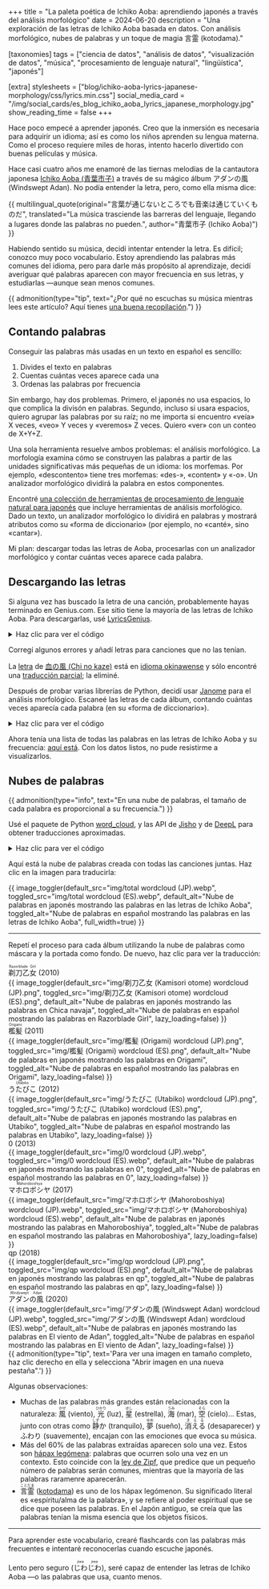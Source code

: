 +++
title = "La paleta poética de Ichiko Aoba: aprendiendo japonés a través del análisis morfológico"
date = 2024-06-20
description = "Una exploración de las letras de Ichiko Aoba basada en datos. Con análisis morfológico, nubes de palabras y un toque de magia 言霊 (kotodama)."

[taxonomies]
tags = ["ciencia de datos", "análisis de datos", "visualización de datos", "música", "procesamiento de lenguaje natural", "lingüística", "japonés"]

[extra]
stylesheets = ["blog/ichiko-aoba-lyrics-japanese-morphology/css/lyrics.min.css"]
social_media_card = "/img/social_cards/es_blog_ichiko_aoba_lyrics_japanese_morphology.jpg"
show_reading_time = false
+++

Hace poco empecé a aprender japonés. Creo que la inmersión es necesaria para adquirir un idioma; así es como los niños aprenden su lengua materna. Como el proceso requiere miles de horas, intento hacerlo divertido con buenas películas y música.

Hace casi cuatro años me enamoré de las tiernas melodías de la cantautora japonesa [Ichiko Aoba (<ruby>青葉市子</ruby>)](https://ichikoaoba.com/) a través de su mágico álbum <nobr><ruby>アダンの風</ruby></nobr> (Windswept Adan). No podía entender la letra, pero, como ella misma dice:

{{ multilingual_quote(original="言葉が通じないところでも音楽は通じていくものだ", translated="La música trasciende las barreras del lenguaje, llegando a lugares donde las palabras no pueden.", author="<ruby>青葉市子</ruby> (Ichiko Aoba)") }}

Habiendo sentido su música, decidí intentar entender la letra. Es difícil; conozco muy poco vocabulario. Estoy aprendiendo las palabras más comunes del idioma, pero para darle más propósito al aprendizaje, decidí averiguar qué palabras aparecen con mayor frecuencia en sus letras, y estudiarlas —aunque sean menos comunes.

{{ admonition(type="tip", text="¿Por qué no escuchas su música mientras lees este artículo? Aquí tienes [una buena recopilación](https://www.youtube.com/watch?v=ZezziAruUwg).") }}

## Contando palabras

Conseguir las palabras más usadas en un texto en español es sencillo:

1. Divides el texto en palabras
2. Cuentas cuántas veces aparece cada una
3. Ordenas las palabras por frecuencia

Sin embargo, hay dos problemas. Primero, el japonés no usa espacios, lo que complica la divisón en palabras. Segundo, incluso si usara espacios, quiero agrupar las palabras por su raíz; no me importa si encuentro «veía» X veces, «veo» Y veces y «veremos» Z veces. Quiero «ver» con un conteo de X+Y+Z.

Una sola herramienta resuelve ambos problemas: el análisis morfológico. La morfología examina cómo se construyen las palabras a partir de las unidades significativas más pequeñas de un idioma: los morfemas. Por ejemplo, «descontento» tiene tres morfemas: «des-», «content» y «-o». Un analizador morfológico dividirá la palabra en estos componentes.

Encontré [una colección de herramientas de procesamiento de lenguaje natural para japonés](https://github.com/taishi-i/awesome-japanese-nlp-resources) que incluye herramientas de análisis morfológico. Dado un texto, un analizador morfológico lo dividirá en palabras y mostrará atributos como su «forma de diccionario» (por ejemplo, no «canté», sino «cantar»).

Mi plan: descargar todas las letras de Aoba, procesarlas con un analizador morfológico y contar cuántas veces aparece cada palabra.

## Descargando las letras

Si alguna vez has buscado la letra de una canción, probablemente hayas terminado en Genius.com. Ese sitio tiene la mayoría de las letras de Ichiko Aoba. Para descargarlas, usé [LyricsGenius](https://github.com/xathon/LyricsGenius).

<details>
<summary>Haz clic para ver el código</summary>

```python
# Using a fork of LyricsGenius with a bug fix: https://github.com/xathon/LyricsGenius
# pip install git+https://github.com/xathon/LyricsGenius.git
from collections import Counter
from pathlib import Path

import dango
import deepl
import lyricsgenius
import requests
from janome.tokenizer import Tokenizer
from wordcloud import WordCloud


token = "my_genius_api_token"  # Create an account and visit https://genius.com/api-clients
genius = lyricsgenius.Genius(token)

# Configuration.
genius.remove_section_headers = True
genius.excluded_terms = ["(English Translation)"]


def get_lyrics_filename(album_name):
    return f"lyrics_{album_name}.txt"


artist_name = "青葉市子 (Ichiko Aoba)"

# All her albums except a soundtrack (Amiko) and a field recording album (鮎川のしづく [Ayukawa no shizuku]).
albums = [
    "剃刀乙女 (Kamisori otome)",  # 2010
    "檻髪 (Origami)",  # 2011
    "うたびこ (Utabiko)",  # 2012
    "0",  # 2013
    "マホロボシヤ (Mahoroboshiya)",  # 2017
    "qp",  # 2018
    "アダンの風 (Windswept Adan)",  # 2020
]

for album in albums:
    filename = get_lyrics_filename(album)
    # Avoid re-downloading.
    if Path(filename).is_file():
        continue
    album = genius.search_album(album, artist_name)
    album.save_lyrics(extension="txt", sanitize=False, filename=filename)
```

</details>

Corregí algunos errores y añadí letras para canciones que no las tenían.

La [letra](https://genius.com/Ichiko-aoba-chi-no-kaze-lyrics) de [<ruby>血の風</ruby> (Chi no kaze)](https://www.youtube.com/watch?v=inTS9P7yHfA) está en [idioma okinawense](https://es.wikipedia.org/wiki/Idioma_okinawense) y sólo encontré una [traducción parcial](https://note.com/24k/n/n3ab88f856fa0); la eliminé.

Después de probar varias librerías de Python, decidí usar [Janome](https://github.com/mocobeta/janome) para el análisis morfológico. Escaneé las letras de cada álbum, contando cuántas veces aparecía cada palabra (en su «forma de diccionario»).

<details>
<summary>Haz clic para ver el código</summary>

```python
def read_lyrics_from_file(filename):
    with open(filename, "r", encoding="utf-8") as file:
        album_lyrics = file.read()
    return album_lyrics


def analyse_lyrics(text):
    # docs: https://mocobeta.github.io/janome/api/janome.html#janome.tokenizer.Token
    # Each Token object has the following attributes:
    # - surface: the word as it appears in the text
    # - part_of_speech: the part of speech of the word, which can be a compound value like "動詞,自立,*,*"
    # - infl_type: the type of inflection of the word (e.g., "五段・ラ行" for a verb)
    # - infl_form: the form of inflection of the word (e.g., "連用形" for a verb in the continuous form)
    # - base_form: the word in its dictionary/base form (e.g., "行く" for the verb "行った")
    # - reading: the reading of the word in katakana
    # - phonetic: the phonetic representation of the word in katakana
    excluded_pos = [
        "助詞",  # particles
        "記号",  # symbols
        "助動詞",  # auxiliary verbs
        "接尾",  # suffixes
        "接頭詞",  # prefixes
        "非自立",  # dependent words
    ]
    words = Tokenizer().tokenize(text)
    tokens = [
        w.base_form
        for w in words
        if w.surface == clean_text(w.surface)
        and all(pos not in w.part_of_speech.split(",") for pos in excluded_pos)
    ]
    return Counter(tokens)


# Function to remove non-word characters (space, comma, newline…)
def clean_text(text):
    return "".join([c for c in text if c.isalpha()])


total_frequencies = Counter()
album_frequencies = {}

for album in albums:
    filename = get_lyrics_filename(album)
    album_lyrics = read_lyrics_from_file(filename)
    dictionary_form_counter = analyse_lyrics(album_lyrics, tokenizer="janome")
    album_frequencies[album] = dictionary_form_counter
    total_frequencies += dictionary_form_counter
```

</details>

Ahora tenía una lista de todas las palabras en las letras de Ichiko Aoba y su frecuencia: [aquí está](assets/counts.txt). Con los datos listos, no pude resistirme a visualizarlos.

## Nubes de palabras

{{ admonition(type="info", text="En una nube de palabras, el tamaño de cada palabra es proporcional a su frecuencia.") }}

Usé el paquete de Python [word_cloud](https://github.com/amueller/word_cloud/), y las API de [Jisho](https://jisho.org/) y de [DeepL](https://www.deepl.com/) para obtener traducciones aproximadas.

<details>
<summary>Haz clic para ver el código</summary>

```python
def generate_wordcloud(
    counter, album_name, font="NotoSansJP-Regular", output_dir="img/wordclouds"
):
    width = 3000
    height = 3000

    wordcloud = WordCloud(
        font_path=font,
        background_color=None,
        mode="RGBA",
        margin=0,
        width=width,
        height=height,
        color_func=lambda *args, **kwargs: "black",
    ).generate_from_frequencies(counter)

    output_filename = f"{output_dir}/{album_name} WordCloud mask.svg"
    with open(output_filename, "w") as f:
        f.write(wordcloud.to_svg())


for album in albums:
    generate_wordcloud(album_frequencies[album], album)

# Overall cloud.
generate_wordcloud(
    counter=total_frequencies,
    album_name="total",
)

# It's translation time!
# Jisho provided too much context for these, or not the right meaning.
manual_overrides = {
    "ここ": "here",
    "そこ": "there",
    "いる": "to be",
    "マホロボシヤ": "Mahoroboshiya",
    "アダン": "Adan",
    "星": "star",
    "Venus": "Venus",
    "Earth": "Earth",
    "Mars": "Mars",
    "Jupiter": "Jupiter",
    "Saturnus": "Saturnus",
    "Uranus": "Uranus",
    "Neptunus": "Neptunus",
    "Mercurius": "Mercurius",
    "髪": "hair",
    "I": "I",
    "pod": "pod",
    "前": "before",
    "m": "am",
    "am": "am",
    "水": "water",
    "抱く": "to embrace",
    "手のひら": "palm",
    "踊る": "to dance",
    "降る": "to fall",
    "どれ": "which",
    "瞬き": "blink",
    "そば": "near",
    "交わす": "to exchange",
    "開ける": "to open",
    "眠れる": "to sleep",
}


def fetch_translation(word):
    print(f"Fetching translation for {word}…")
    if word in manual_overrides:
        print(f"Manual override: {word} = {manual_overrides[word]}")
        return manual_overrides[word]
    url = f"https://jisho.org/api/v1/search/words?keyword={word}"
    response = requests.get(url)
    if response.status_code == 200:
        data = response.json()
        if data["data"]:
            first_entry = data["data"][0]
            first_sense = first_entry["senses"][0]
            first_translation = first_sense["english_definitions"][0]
            print(f"Translation: {word} = {first_translation}")
            return first_translation
    print(f"Translation not found for {word}.")
    return None


def translate_counter(counter, translation_map):
    translated_counter = Counter()
    for word, frequency in counter.items():
        translation = translation_map.get(word)
        if translation:
            if translation in translated_counter:
                # Multiple words can have the same translation (e.g. "僕" & "私" = "I").
                translated_counter[translation] += frequency
            else:
                translated_counter[translation] = frequency
    return translated_counter


# Fetch translations for all words.
translation_map = {}
for word in total_frequencies.keys():
    translation = fetch_translation(word)
    if translation:
        translation_map[word] = translation

translated_total_frequencies = translate_counter(total_frequencies, translation_map)

translated_album_frequencies = {
    album: translate_counter(freq, translation_map)
    for album, freq in album_frequencies.items()
}

# Translated word clouds.
for album in albums:
    generate_wordcloud(
        counter=translated_album_frequencies[album],
        album_name=album + " translated",
        font="Georgia",
        output_dir="img/wordclouds/masks",
    )

generate_wordcloud(
    counter=translated_total_frequencies,
    album_name="total translated",
    output_dir="img/wordclouds/masks",
    font="Georgia",
)

# Note: I used the SVG masks to complete the word clouds with the album covers in Photoshop.
# I got the covers from https://ichikoaoba.com/discography/.

def translate_to_spanish(english_concepts):
    auth_key = "my_auth_key"
    translator = deepl.Translator(auth_key)
    spanish_translations = {}

    manual_overrides = {
        "you": "tú",
        "which": "cuál",
        "that": "ese",
        "who": "quién",
        "nonexistent": "inexistente",
        "to permit": "permitir",
        "to permit": "permitir",
        "to embrace": "abrazar",
    }

    for concept in english_concepts:
        if concept in manual_overrides:
            print(f"Skipping DeepL for {concept}, using {manual_overrides[concept]}.")
            spanish_translations[concept] = manual_overrides[word]
        else:
            print(f"Translating {concept}…")
            # Some words have context in parentheses. We use the entire input as context, but ask only to translate the word.
            result = translator.translate_text(
                concept,
                source_lang="EN",
                target_lang="ES",
                formality="prefer_less",
            )
            print(f"Translation: {word} = {result.text}")
            spanish_translations[word] = result.text
    return spanish_translations


spanish_translation_map = translate_to_spanish(translated_total_frequencies.keys())

translated_total_frequencies_es = translate_counter(
    translated_total_frequencies, spanish_translation_map
)

translated_album_frequencies_es = {
    album: translate_counter(freq, spanish_translation_map)
    for album, freq in translated_album_frequencies.items()
}

for album in album_frequencies.keys():
    generate_wordcloud(
        counter=translated_album_frequencies_es[album],
        album_name="(ES) " + album,
        output_dir="img/wordclouds/masks",
        font="Georgia",
    )

generate_wordcloud(
    counter=translated_total_frequencies_es,
    album_name="(ES) total",
    output_dir="img/wordclouds/masks",
    font="Georgia",
)
```

</details>

Aquí está la nube de palabras creada con todas las canciones juntas. Haz clic en la imagen para traducirla:

{{ image_toggler(default_src="img/total wordcloud (JP).webp", toggled_src="img/total wordcloud (ES).webp", default_alt="Nube de palabras en japonés mostrando las palabras en las letras de Ichiko Aoba", toggled_alt="Nube de palabras en español mostrando las palabras en las letras de Ichiko Aoba", full_width=true) }}

---

Repetí el proceso para cada álbum utilizando la nube de palabras como máscara y la portada como fondo. De nuevo, haz clic para ver la traducción:

<div class="gallery full-width">
<div class="item">
<div class="caption"><ruby>剃刀乙女<rt>Razorblade Girl</rt></ruby> <span class="year">(2010)</span></div>
{{ image_toggler(default_src="img/剃刀乙女 (Kamisori otome) wordcloud (JP).png", toggled_src="img/剃刀乙女 (Kamisori otome) wordcloud (ES).png", default_alt="Nube de palabras en japonés mostrando las palabras en Chica navaja", toggled_alt="Nube de palabras en español mostrando las palabras en Razorblade Girl", lazy_loading=false) }}
</div>

<div class="item">
<div class="caption"><ruby>檻髪<rt>Origami</rt></ruby> <span class="year">(2011)</span></div>
{{ image_toggler(default_src="img/檻髪 (Origami) wordcloud (JP).png", toggled_src="img/檻髪 (Origami) wordcloud (ES).png", default_alt="Nube de palabras en japonés mostrando las palabras en Origami", toggled_alt="Nube de palabras en español mostrando las palabras en Origami", lazy_loading=false) }}
</div>

<div class="item">
<div class="caption"><ruby>うたびこ<rt>Utabiko</rt></ruby> <span class="year">(2012)</span></div>
{{ image_toggler(default_src="img/うたびこ (Utabiko) wordcloud (JP).png", toggled_src="img/うたびこ (Utabiko) wordcloud (ES).png", default_alt="Nube de palabras en japonés mostrando las palabras en Utabiko", toggled_alt="Nube de palabras en español mostrando las palabras en Utabiko", lazy_loading=false) }}
</div>

<div class="item">
<div class="caption">0 <span class="year">(2013)</span></div>
{{ image_toggler(default_src="img/0 wordcloud (JP).webp", toggled_src="img/0 wordcloud (ES).webp", default_alt="Nube de palabras en japonés mostrando las palabras en 0", toggled_alt="Nube de palabras en español mostrando las palabras en 0", lazy_loading=false) }}
</div>

<div class="item">
<div class="caption"><ruby>マホロボシヤ<rt>Mahoroboshiya</rt></ruby> <span class="year">(2017)</span></div>
{{ image_toggler(default_src="img/マホロボシヤ (Mahoroboshiya) wordcloud (JP).webp", toggled_src="img/マホロボシヤ (Mahoroboshiya) wordcloud (ES).webp", default_alt="Nube de palabras en japonés mostrando las palabras en Mahoroboshiya", toggled_alt="Nube de palabras en español mostrando las palabras en Mahoroboshiya", lazy_loading=false) }}
</div>

<div class="item">
<div class="caption">qp <span class="year">(2018)</span></div>
{{ image_toggler(default_src="img/qp wordcloud (JP).png", toggled_src="img/qp wordcloud (ES).png", default_alt="Nube de palabras en japonés mostrando las palabras en qp", toggled_alt="Nube de palabras en español mostrando las palabras en qp", lazy_loading=false) }}
</div>

<div class="item">
<div class="caption"><ruby>アダンの風<rt>Windswept Adan</rt></ruby> <span class="year">(2020)</span></div>
{{ image_toggler(default_src="img/アダンの風 (Windswept Adan) wordcloud (JP).webp", toggled_src="img/アダンの風 (Windswept Adan) wordcloud (ES).webp", default_alt="Nube de palabras en japonés mostrando las palabras en El viento de Adan", toggled_alt="Nube de palabras en español mostrando las palabras en El viento de Adan", lazy_loading=false) }}
</div>
</div>

<div id="right-click-tip">
{{ admonition(type="tip", text='Para ver una imagen en tamaño completo, haz clic derecho en ella y selecciona "Abrir imagen en una nueva pestaña".') }}
</div>

Algunas observaciones:

- Muchas de las palabras más grandes están relacionadas con la naturaleza: <ruby>風<rt>かぜ</rt></ruby> (viento), <ruby>光<rt>ひかり</rt></ruby> (luz), <ruby>星<rt>ほし</rt></ruby> (estrella), <ruby>海<rt>うみ</rt></ruby> (mar), <ruby>空<rt>そら</rt></ruby> (cielo)... Estas, junto con otras como <ruby>静<rt>しず</rt>か</ruby> (tranquilo), <ruby>夢<rt>ゆめ</rt></ruby> (sueño), <ruby>消<rt>き</rt>える<rt>える</rt></ruby> (desaparecer) y <ruby>ふわり</ruby> (suavemente), encajan con las emociones que evoca su música.
- Más del 60% de las palabras extraídas aparecen solo una vez. Estos son [hápax legómena](https://es.wikipedia.org/wiki/H%C3%A1pax): palabras que ocurren solo una vez en un contexto. Esto coincide con la [ley de Zipf](https://es.wikipedia.org/wiki/Ley_de_Zipf), que predice que un pequeño número de palabras serán comunes, mientras que la mayoría de las palabras raramenre aparecerán.
- <ruby>言霊<rt>ことだま</rt></ruby> ([kotodama](https://blog.oup.com/2014/05/kotodama-japanese-spirit-of-language/)) es uno de los hápax legómenon. Su significado literal es «espíritu/alma de la palabra», y se refiere al poder espiritual que se dice que poseen las palabras. En el Japón antiguo, se creía que las palabras tenían la misma esencia que los objetos físicos.

---

Para aprender este vocabulario, crearé flashcards con las palabras más frecuentes e intentaré reconocerlas cuando escuche japonés.

Lento pero seguro (<ruby>じわ<rt>jiwa</rt>じわ<rt>jiwa</rt></ruby>), seré capaz de entender las letras de Ichiko Aoba —o las palabras que usa, cuanto menos.
